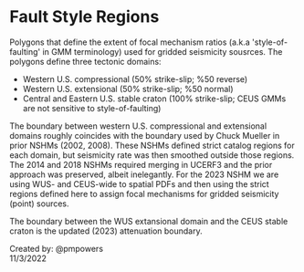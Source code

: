 # Fault Style Regions

Polygons that define the extent of focal mechanism ratios (a.k.a 'style-of-faulting' in GMM
terminology) used for gridded seismicity sousrces. The polygons define three tectonic domains:

- Western U.S. compressional (50% strike-slip; %50 reverse)
- Western U.S. extensional (50% strike-slip; %50 normal)
- Central and Eastern U.S. stable craton  (100% strike-slip; CEUS GMMs are not sensitive to
  style-of-faulting)

The boundary between western U.S. compressional and extensional domains roughly coincides with
the boundary used by Chuck Mueller in prior NSHMs (2002, 2008). These NSHMs defined strict catalog
regions for each domain, but seismicity rate was then smoothed outside those regions. The 2014 and 
2018 NSHMs required merging in UCERF3 and the prior approach was preserved, albeit inelegantly.
For the 2023 NSHM we are using WUS- and CEUS-wide to spatial PDFs and then using the strict regions
defined here to assign focal mechanisms for gridded seismicity (point) sources.

The boundary between the WUS extansional domain and the CEUS stable craton is the updated (2023)
attenuation boundary.

Created by: @pmpowers  
11/3/2022
